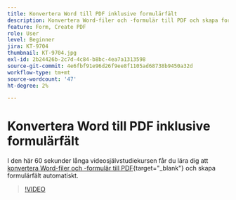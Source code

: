 ```yaml
---
title: Konvertera Word till PDF inklusive formulärfält
description: Konvertera Word-filer och -formulär till PDF och skapa formulärfält automatiskt
feature: Form, Create PDF
role: User
level: Beginner
jira: KT-9704
thumbnail: KT-9704.jpg
exl-id: 2b24426b-2c7d-4c84-b8bc-4ea7a1313598
source-git-commit: 4e6fbf91e96d26f9ee8f1105ad68738b9450a32d
workflow-type: tm+mt
source-wordcount: '47'
ht-degree: 2%

---
```


# Konvertera Word till PDF inklusive formulärfält

I den här 60 sekunder långa videosjälvstudiekursen får du lära dig att [konvertera Word-filer och -formulär till PDF](https://www.adobe.com/se/acrobat/online/word-to-pdf.html){target="_blank"} och skapa formulärfält automatiskt.

>[!VIDEO](https://video.tv.adobe.com/v/340082?quality=12&learn=on&hidetitle=true)

